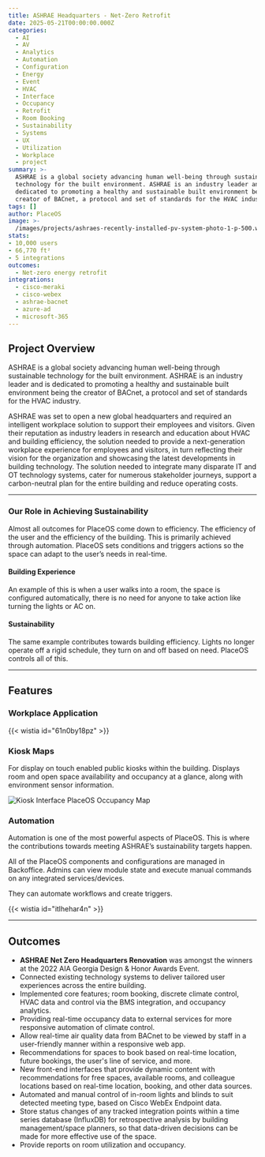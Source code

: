 ```yaml
---
title: ASHRAE Headquarters - Net-Zero Retrofit
date: 2025-05-21T00:00:00.000Z
categories:
  - AI
  - AV
  - Analytics
  - Automation
  - Configuration
  - Energy
  - Event
  - HVAC
  - Interface
  - Occupancy
  - Retrofit
  - Room Booking
  - Sustainability
  - Systems
  - UX
  - Utilization
  - Workplace
  - project
summary: >-
  ASHRAE is a global society advancing human well-being through sustainable
  technology for the built environment. ASHRAE is an industry leader and is
  dedicated to promoting a healthy and sustainable built environment being the
  creator of BACnet, a protocol and set of standards for the HVAC industry.
tags: []
author: PlaceOS
image: >-
  /images/projects/ashraes-recently-installed-pv-system-photo-1-p-500.webp
stats: 
- 10,000 users 
- 66,770 ft² 
- 5 integrations
outcomes:
  - Net-zero energy retrofit
integrations:
  - cisco-meraki
  - cisco-webex
  - ashrae-bacnet
  - azure-ad
  - microsoft-365
---
```

## Project Overview
ASHRAE is a global society advancing human well-being through sustainable technology for the built environment. ASHRAE is an industry leader and is dedicated to promoting a healthy and sustainable built environment being the creator of BACnet, a protocol and set of standards for the HVAC industry.

ASHRAE was set to open a new global headquarters and required an intelligent workplace solution to support their employees and visitors. Given their reputation as industry leaders in research and education about HVAC and building efficiency, the solution needed to provide a next-generation workplace experience for employees and visitors, in turn reflecting their vision for the organization and showcasing the latest developments in building technology. The solution needed to integrate many disparate IT and OT technology systems, cater for numerous stakeholder journeys, support a carbon-neutral plan for the entire building and reduce operating costs.

--------

### Our Role in Achieving Sustainability

Almost all outcomes for PlaceOS come down to efficiency. The efficiency of the user and the efficiency of the building. This is primarily achieved through automation. PlaceOS sets conditions and triggers actions so the space can adapt to the user’s needs in real-time.

#### Building Experience

An example of this is when a user walks into a room, the space is configured automatically, there is no need for anyone to take action like turning the lights or AC on.

#### Sustainability

The same example contributes towards building efficiency. Lights no longer operate off a rigid schedule, they turn on and off based on need. PlaceOS controls all of this.

--------

## Features
### Workplace Application
{{< wistia id="61n0by18pz" >}}‍

### Kiosk Maps

For display on touch enabled public kiosks within the building. Displays room and open space availability and occupancy at a glance, along with environment sensor information.

![Kiosk Interface PlaceOS Occupancy Map](/images/projects/ASHRAE_1.jpeg)

### Automation

Automation is one of the most powerful aspects of PlaceOS. This is where the contributions towards meeting ASHRAE’s sustainability targets happen.

All of the PlaceOS components and configurations are managed in Backoffice. Admins can view module state and execute manual commands on any integrated services/devices.

They can automate workflows and create triggers.

{{< wistia id="itlhehar4n" >}}‍

--------

## Outcomes

*   **ASHRAE Net Zero Headquarters Renovation** was amongst the winners at the 2022 AIA Georgia Design & Honor Awards Event.
*   Connected existing technology systems to deliver tailored user experiences across the entire building.
*   Implemented core features; room booking, discrete climate control, HVAC data and control via the BMS integration, and occupancy analytics.
*   Providing real-time occupancy data to external services for more responsive automation of climate control.
*   Allow real-time air quality data from BACnet to be viewed by staff in a user-friendly manner within a responsive web app.
*   Recommendations for spaces to book based on real-time location, future bookings, the user's line of service, and more.
*   New front-end interfaces that provide dynamic content with recommendations for free spaces, available rooms, and colleague locations based on real-time location, booking, and other data sources.
*   Automated and manual control of in-room lights and blinds to suit detected meeting type, based on Cisco WebEx Endpoint data.
*   Store status changes of any tracked integration points within a time series database (InfluxDB) for retrospective analysis by building management/space planners, so that data-driven decisions can be made for more effective use of the space.
*   Provide reports on room utilization and occupancy.
